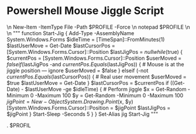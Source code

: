 # Powershell Mouse Jiggle Script
\n
New-Item -ItemType File -Path $PROFILE -Force \n
notepad $PROFILE \n
\n
""" 
function Start-Jig {
    Add-Type -AssemblyName System.Windows.Forms
    $idleTime = [TimeSpan]::FromMinutes(1)
    $lastUserMove = Get-Date
    $lastCursorPos = [System.Windows.Forms.Cursor]::Position
    $lastJigPos = $null
    while ($true) {
        $currentPos = [System.Windows.Forms.Cursor]::Position
        $userMoved = $false
        if ($lastJigPos -and $currentPos.Equals($lastJigPos)) {
            # Mouse is at the jiggle position — ignore
            $userMoved = $false
        } elseif (-not $currentPos.Equals($lastCursorPos)) {
            # Real user movement
            $userMoved = $true
            $lastUserMove = Get-Date
        }
        $lastCursorPos = $currentPos
        if ((Get-Date) - $lastUserMove -ge $idleTime) {
            # Perform jiggle
            $x = Get-Random -Minimum 0 -Maximum 100
            $y = Get-Random -Minimum 0 -Maximum 100
            $jigPoint = New-Object System.Drawing.Point($x, $y)
            [System.Windows.Forms.Cursor]::Position = $jigPoint
            $lastJigPos = $jigPoint
        }
        Start-Sleep -Seconds 5
    }
}
Set-Alias jig Start-Jig
 """

. $PROFIL
